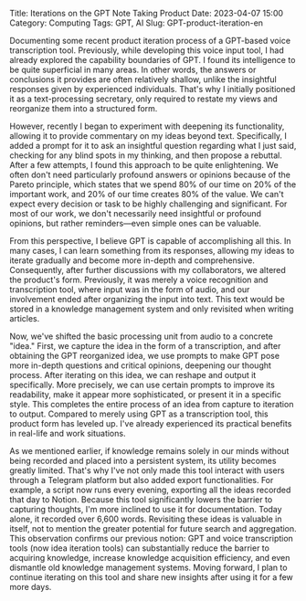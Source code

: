 Title: Iterations on the GPT Note Taking Product
Date: 2023-04-07 15:00
Category: Computing
Tags: GPT, AI
Slug: GPT-product-iteration-en

Documenting some recent product iteration process of a GPT-based voice transcription tool. Previously, while developing this voice input tool, I had already explored the capability boundaries of GPT. I found its intelligence to be quite superficial in many areas. In other words, the answers or conclusions it provides are often relatively shallow, unlike the insightful responses given by experienced individuals. That's why I initially positioned it as a text-processing secretary, only required to restate my views and reorganize them into a structured form.

However, recently I began to experiment with deepening its functionality, allowing it to provide commentary on my ideas beyond text. Specifically, I added a prompt for it to ask an insightful question regarding what I just said, checking for any blind spots in my thinking, and then propose a rebuttal. After a few attempts, I found this approach to be quite enlightening. We often don't need particularly profound answers or opinions because of the Pareto principle, which states that we spend 80% of our time on 20% of the important work, and 20% of our time creates 80% of the value. We can't expect every decision or task to be highly challenging and significant. For most of our work, we don't necessarily need insightful or profound opinions, but rather reminders—even simple ones can be valuable.

From this perspective, I believe GPT is capable of accomplishing all this. In many cases, I can learn something from its responses, allowing my ideas to iterate gradually and become more in-depth and comprehensive. Consequently, after further discussions with my collaborators, we altered the product's form. Previously, it was merely a voice recognition and transcription tool, where input was in the form of audio, and our involvement ended after organizing the input into text. This text would be stored in a knowledge management system and only revisited when writing articles.

Now, we've shifted the basic processing unit from audio to a concrete "idea." First, we capture the idea in the form of a transcription, and after obtaining the GPT reorganized idea, we use prompts to make GPT pose more in-depth questions and critical opinions, deepening our thought process. After iterating on this idea, we can reshape and output it specifically. More precisely, we can use certain prompts to improve its readability, make it appear more sophisticated, or present it in a specific style. This completes the entire process of an idea from capture to iteration to output. Compared to merely using GPT as a transcription tool, this product form has leveled up. I've already experienced its practical benefits in real-life and work situations.

As we mentioned earlier, if knowledge remains solely in our minds without being recorded and placed into a persistent system, its utility becomes greatly limited. That's why I've not only made this tool interact with users through a Telegram platform but also added export functionalities. For example, a script now runs every evening, exporting all the ideas recorded that day to Notion. Because this tool significantly lowers the barrier to capturing thoughts, I'm more inclined to use it for documentation. Today alone, it recorded over 6,600 words. Revisiting these ideas is valuable in itself, not to mention the greater potential for future search and aggregation. This observation confirms our previous notion: GPT and voice transcription tools (now idea iteration tools) can substantially reduce the barrier to acquiring knowledge, increase knowledge acquisition efficiency, and even dismantle old knowledge management systems. Moving forward, I plan to continue iterating on this tool and share new insights after using it for a few more days.